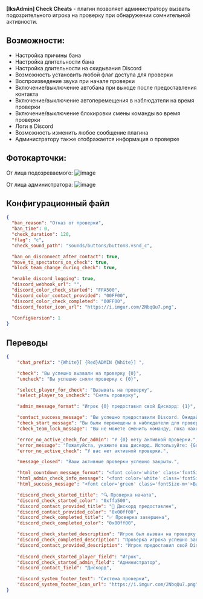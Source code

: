 **[IksAdmin] Check Cheats** - плагин позволяет администратору вызвать подозрительного игрока на проверку при обнаружении сомнительной активности.

## Возможности:
- Настройка причины бана
- Настройка длительности бана 
- Настройка длительности на скидывания Discord
- Возможность установить любой флаг доступа для проверки
- Воспроизведение звука при начале проверки
- Включение/выключение автобана при выходе после предоставления контакта
- Включение/выключение автоперемещения в наблюдатели на время проверки
- Включение/выключение блокировки смены команды во время проверки
- Логи в Discord
- Возможность изменить любое сообщение плагина
- Администратору также отображается информация о проверке

## Фотокарточки:
От лица подозреваемого:
![image](https://github.com/user-attachments/assets/3206eb55-d98e-43a4-8534-2ed542ff226a)

От лица администратора:
![image](https://github.com/user-attachments/assets/b39dab8d-9807-4c33-a381-5b39672d9b47)

## Конфигурационный файл
```json
{
  "ban_reason": "Отказ от проверки", 
  "ban_time": 0,
  "check_duration": 120,
  "flag": "c",
  "check_sound_path": "sounds/buttons/button8.vsnd_c",

  "ban_on_disconnect_after_contact": true,
  "move_to_spectators_on_check": true,
  "block_team_change_during_check": true,

  "enable_discord_logging": true,
  "discord_webhook_url": "",
  "discord_color_check_started": "FFA500",
  "discord_color_contact_provided": "00FF00",
  "discord_color_check_completed": "00FF00",
  "discord_footer_icon_url": "https://i.imgur.com/2NbqQu7.png",
  
  "ConfigVersion": 1
}
```

## Переводы
```json
{
    "chat_prefix": "{White}[ {Red}ADMIN {White}] ",

    "check": "Вы успешно вызвали на проверку {0}",
    "uncheck": "Вы успешно сняли проверку с {0}",

    "select_player_for_check": "Вызывать на проверку",
    "select_player_to_uncheck": "Снять проверку",

    "admin_message_format": "Игрок {0} предоставил свой Дискорд: {1}",

    "contact_success_message": "Вы успешно предоставили Discord. Ожидайте, администратор скоро отправит вам запрос в Discord.",
    "check_start_message": "Вы были перемещены в наблюдатели для проверки",
    "check_team_lock_message": "Вы не можете сменить команду, пока находитесь на проверке",

    "error_no_active_check_for_admin": "У {0} нету активной проверки.",
    "error_message": "Пожалуйста, укажите ваш дискорд. Используйте: {Green}!contact ваш_дискорд",    
    "error_no_active_check": "У вас нет активной проверки.",

    "message_closed": "Ваши активные проверки успешно закрыты.",

    "html_countdown_message_format": "<font color='white' class='fontSize-m+'>Вы были вызваны на проверку. Оставшееся время: <font color='red'>{0} сек.</font> Отправьте свой <font color='#5865F2'>Discord</font> через команду: <font color='yellow'>!contact ваш_дискорд</font></font>",
    "html_admin_check_info_message": "<font color='white' class='fontSize-m'>Проверка игрока:</font><br><font color='red' class='fontSize-m'>{0}</font><br><font color='white' class='fontSize-m'>Оставшееся время: <font color='yellow' class='fontSize-l'>{1} сек.</font></font><br><font color='gray' class='fontSize-s'>Для скрытия сообщения напишите !close</font>",
    "html_success_message": "<font color='green' class='fontSize-m+'>Вы успешно прошли проверку.</font>",

    "discord_check_started_title": "🔍 Проверка начата",
    "discord_check_started_color": "0xffa500",
    "discord_contact_provided_title": "📱 Дискорд предоставлен",
    "discord_contact_provided_color": "0x00ff00",
    "discord_check_completed_title": "✅ Проверка завершена",
    "discord_check_completed_color": "0x00ff00",    

    "discord_check_started_description": "Игрок был вызван на проверку.",
    "discord_check_completed_description": "Проверка игрока успешно завершена.",
    "discord_contact_provided_description": "Игрок предоставил свой Discord контакт.",
    
    "discord_check_started_player_field": "Игрок",
    "discord_check_started_admin_field": "Администратор",
    "discord_contact_field": "Дискорд",

    "discord_system_footer_text": "Система проверки",
    "discord_system_footer_icon_url": "https://i.imgur.com/2NbqQu7.png"
}
```

